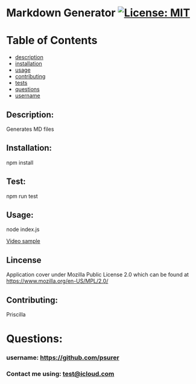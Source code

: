 
  
  # Markdown Generator  [![License: MIT](https://img.shields.io/badge/License-MIT-yellow.svg)](https://opensource.org/licenses/MIT)

  
  # Table of Contents
  - [description](#description)
  - [installation](#installation)
  - [usage](#usage)
  - [contributing](#contributing)
  - [tests](#tests)
  - [questions](#questions)
  - [username](#username)
      
  ## <a name=“#description”>Description:</a>
  Generates MD files
      
  ## <a name="#installation">Installation:</a>
  npm install</span>
    
  ## <a name="#test">Test:</a>
  npm run test

  ## <a name="#usage">Usage:</a>
  node index.js

  [Video sample](assets/videos/video.mov)
  
  ## <a name="#license">Lincense</a>
  Application cover under Mozilla Public License 2.0 which can be found at
  https://www.mozilla.org/en-US/MPL/2.0/

  ## <a name="#contributing">Contributing:</a>
  Priscilla 

  # Questions:

  ### <a name="#username">username:</a> https://github.com/psurer

  ### Contact me using:  test@icloud.com
  